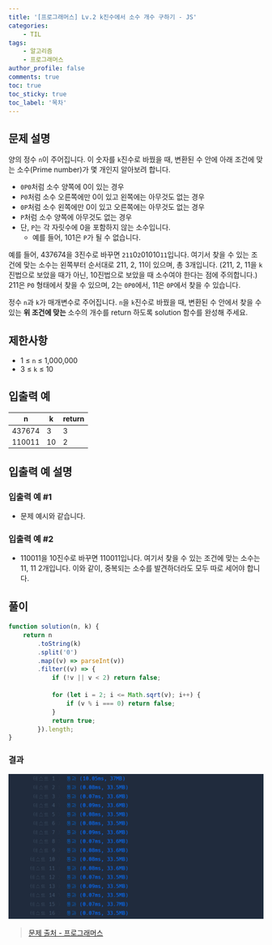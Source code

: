 ```yaml
---
title: '[프로그래머스] Lv.2 k진수에서 소수 개수 구하기 - JS'
categories:
    - TIL
tags:
    - 알고리즘
    - 프로그래머스
author_profile: false
comments: true
toc: true
toc_sticky: true
toc_label: '목차'
---
```


## 문제 설명

양의 정수 `n`이 주어집니다. 이 숫자를 `k`진수로 바꿨을 때, 변환된 수 안에 아래 조건에 맞는 소수(Prime number)가 몇 개인지 알아보려 합니다.

-   `0P0`처럼 소수 양쪽에 0이 있는 경우
-   `P0`처럼 소수 오른쪽에만 0이 있고 왼쪽에는 아무것도 없는 경우
-   `0P`처럼 소수 왼쪽에만 0이 있고 오른쪽에는 아무것도 없는 경우
-   `P`처럼 소수 양쪽에 아무것도 없는 경우
-   단, `P`는 각 자릿수에 0을 포함하지 않는 소수입니다.
    -   예를 들어, 101은 `P`가 될 수 없습니다.

예를 들어, 437674을 3진수로 바꾸면 `211`0`2`01010`11`입니다. 여기서 찾을 수 있는 조건에 맞는 소수는 왼쪽부터 순서대로 211, 2, 11이 있으며, 총 3개입니다. (211, 2, 11을 `k`진법으로 보았을 때가 아닌, 10진법으로 보았을 때 소수여야 한다는 점에 주의합니다.) 211은 `P0` 형태에서 찾을 수 있으며, 2는 `0P0`에서, 11은 `0P`에서 찾을 수 있습니다.

정수 `n`과 `k`가 매개변수로 주어집니다. `n`을 `k`진수로 바꿨을 때, 변환된 수 안에서 찾을 수 있는 **위 조건에 맞는** 소수의 개수를 return 하도록 solution 함수를 완성해 주세요.

## 제한사항

-   1 ≤ `n` ≤ 1,000,000
-   3 ≤ `k` ≤ 10

## 입출력 예

| n      | k   | return |
| ------ | --- | ------ |
| 437674 | 3   | 3      |
| 110011 | 10  | 2      |

## 입출력 예 설명

### 입출력 예 #1

-   문제 예시와 같습니다.

### 입출력 예 #2

-   110011을 10진수로 바꾸면 110011입니다. 여기서 찾을 수 있는 조건에 맞는 소수는 11, 11 2개입니다. 이와 같이, 중복되는 소수를 발견하더라도 모두 따로 세어야 합니다.

## 풀이

```javascript
function solution(n, k) {
    return n
        .toString(k)
        .split('0')
        .map((v) => parseInt(v))
        .filter((v) => {
            if (!v || v < 2) return false;

            for (let i = 2; i <= Math.sqrt(v); i++) {
                if (v % i === 0) return false;
            }
            return true;
        }).length;
}
```

### 결과

![result1](/assets/images/2023/11/01/algorithm-110-result1.png)

> [문제 출처 - 프로그래머스](https://school.programmers.co.kr/learn/courses/30/lessons/92335)
